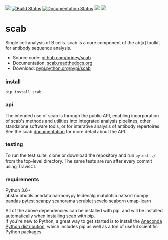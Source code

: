 ![](https://img.shields.io/pypi/v/scab.svg?colorB=blue)
[![Build Status](https://travis-ci.com/briney/scab.svg?branch=master)](https://travis-ci.com/briney/scab)
[![Documentation Status](https://readthedocs.org/projects/scab/badge/?version=latest)](https://scab.readthedocs.io/en/latest/?badge=latest)
![](https://img.shields.io/pypi/pyversions/scab.svg)
![](https://img.shields.io/badge/license-MIT-blue.svg)

# scab

Single cell analysis of B cells.
scab is a core component of the ab\[x\] toolkit for antibody sequence analysis.
  
  - Source code: [github.com/briney/scab](https://github.com/briney/scab)  
  - Documentation: [scab.readthedocs.org](http://scab.readthedocs.org)  
  - Download: [pypi.python.org/pypi/scab](https://pypi.python.org/pypi/scab)  
  
### install  
`pip install scab`  


### api  
The intended use of scab is through the public API, enabling incorporation of scab's methods and utilities into integrated analysis pipelines, other standalone software tools, or for interative analysis of antibody repertoires. See the scab [documentation](http://scab.readthedocs.org) for more detail about the API.  


### testing  
To run the test suite, clone or download the repository and run `pytest ./` from the top-level directory. The same tests are run after every commit using TravisCI.  
  

### requirements  
Python 3.6+  
abstar
abutils
anndata
harmonypy
leidenalg
matplotlib
natsort
numpy
pandas
pytest
scanpy
scanorama
scrublet
scvelo
seaborn
umap-learn 
  
All of the above dependencies can be installed with pip, and will be installed automatically when installing scab with pip.  
If you're new to Python, a great way to get started is to install the [Anaconda Python distribution](https://www.continuum.io/downloads), which includes pip as well as a ton of useful scientific Python packages.
  
